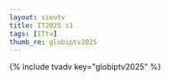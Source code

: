```yaml
--- 
layout: sieutv
title: IT2025 s1
tags: [ITtv]
thumb_re: globiptv2025
---
```

{% include tvadv key="globiptv2025" %} 
